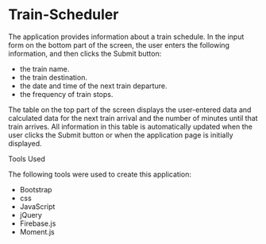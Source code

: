 # Train-Scheduler

The application provides information about a train schedule. In the input form on the bottom part of the screen, the user enters the following information, and then clicks the Submit button:
- the train name.
- the train destination.
- the date and time of the next train departure.
- the frequency of train stops.

The table on the top part of the screen displays the user-entered data and calculated data for the next train arrival and the number of minutes until that train arrives. All information in this table is automatically updated when the user clicks the Submit button or when the application page is initially displayed.



Tools Used

The following tools were used to create this application:
- Bootstrap
- css
- JavaScript
- jQuery
- Firebase.js
- Moment.js